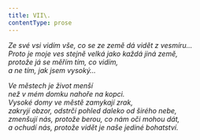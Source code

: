 ```yaml
---
title: VII\.
contentType: prose
---
```


_Ze své vsi vidím vše, co se ze země dá vidět z vesmíru…  
Proto je moje ves stejně velká jako každá jiná země,  
protože já se měřím tím, co vidím,  
a ne tím, jak jsem vysoký…_

_Ve městech je život menší  
než v mém domku nahoře na kopci.  
Vysoké domy ve městě zamykají zrak,  
zakryjí obzor, odstrčí pohled daleko od širého nebe,  
zmenšují nás, protože berou, co nám oči mohou dát,  
a ochudí nás, protože vidět je naše jediné bohatství._

